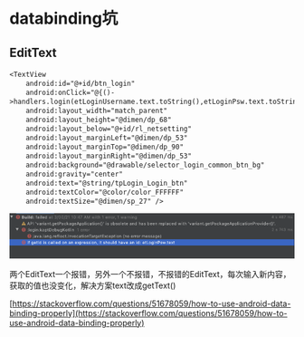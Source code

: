 # databinding坑

## EditText 

```markup
<TextView
    android:id="@+id/btn_login"
    android:onClick="@{()->handlers.login(etLoginUsername.text.toString(),etLoginPsw.text.toString())}"
    android:layout_width="match_parent"
    android:layout_height="@dimen/dp_68"
    android:layout_below="@+id/rl_netsetting"
    android:layout_marginLeft="@dimen/dp_53"
    android:layout_marginTop="@dimen/dp_90"
    android:layout_marginRight="@dimen/dp_53"
    android:background="@drawable/selector_login_common_btn_bg"
    android:gravity="center"
    android:text="@string/tpLogin_Login_btn"
    android:textColor="@color/color_FFFFFF"
    android:textSize="@dimen/sp_27" />
```

![](../.gitbook/assets/image%20%2810%29.png)

两个EditText一个报错，另外一个不报错，不报错的EditText，每次输入新内容，获取的值也没变化，解决方案text改成getText\(\)

[https://stackoverflow.com/questions/51678059/how-to-use-android-data-binding-properly](https://stackoverflow.com/questions/51678059/how-to-use-android-data-binding-properly)

